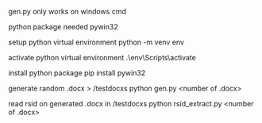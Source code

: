 gen.py only works on windows cmd

python package needed
    pywin32

setup python virtual environment
    python -m venv env

activate python virtual environment
    .\env\Scripts\activate

install python package
    pip install pywin32

generate random .docx > /testdocxs
    python gen.py <number of .docx>

read rsid on generated .docx in /testdocxs
    python rsid_extract.py <number of .docx>